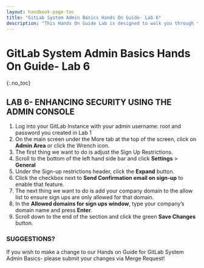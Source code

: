 ```yaml
---
layout: handbook-page-toc
title: "GitLab System Admin Basics Hands On Guide- Lab 6"
description: "This Hands On Guide Lab is designed to walk you through the lab exercises used in the GitLab System Admin Basics course."
---
```

# GitLab System Admin Basics Hands On Guide- Lab 6
{:.no_toc}


## LAB 6- ENHANCING SECURITY USING THE ADMIN CONSOLE

1. Log into your GitLab Instance with your admin username: root and password you created in Lab 1
2. On the main screen under the More tab at the top of the screen, click on **Admin Area** or click the Wrench icon.  
3. The first thing we want to do is adjust the Sign Up Restrictions.  
4. Scroll to the bottom of the left hand side bar and click **Settings** > **General**  
5. Under the Sign-up restrictions header, click the **Expand** button.  
6. Click the checkbox next to **Send Confirmation email on sign-up** to enable that feature.  
7. The next thing we want to do is add your company domain to the allow list to ensure sign ups are only allowed for that domain.  
8. In the **Allowed domains for sign ups window**, type your company’s domain name and press **Enter**.  
9. Scroll down to the end of the section and click the green **Save Changes** button. 

### SUGGESTIONS?

If you wish to make a change to our Hands on Guide for GitLab System Admin Basics- please submit your changes via Merge Request!

